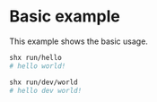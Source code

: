 # Basic example

This example shows the basic usage.

```sh
shx run/hello
# hello world!
```

```sh
shx run/dev/world
# hello dev world!
```
